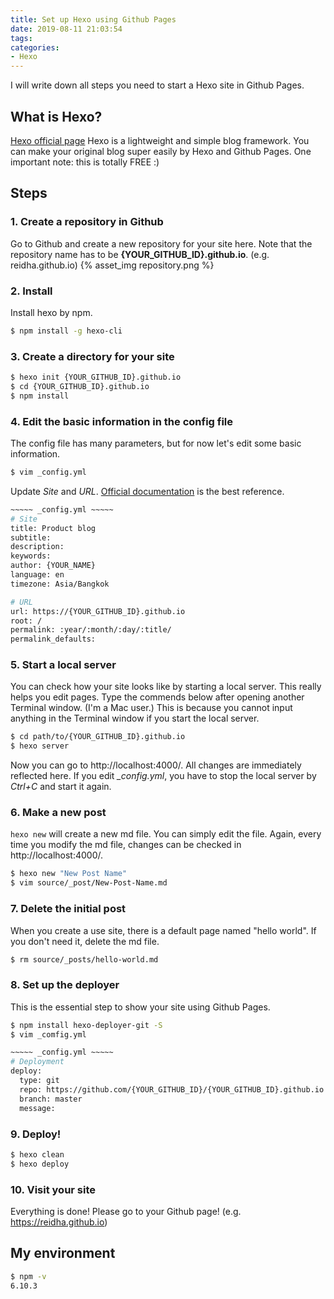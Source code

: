 ```yaml
---
title: Set up Hexo using Github Pages
date: 2019-08-11 21:03:54
tags:
categories:
- Hexo
---
```


I will write down all steps you need to start a Hexo site in Github Pages.

## What is Hexo?
[Hexo official page](https://hexo.io/)
Hexo is a lightweight and simple blog framework.
You can make your original blog super easily by Hexo and Github Pages.
One important note: this is totally FREE :)

## Steps
### 1. Create a repository in Github
Go to Github and create a new repository for your site here.
Note that the repository name has to be **{YOUR_GITHUB_ID}.github.io**. (e.g. reidha.github.io)
{% asset_img repository.png %}

### 2. Install 
Install hexo by npm.
``` bash
$ npm install -g hexo-cli
```

### 3. Create a directory for your site
``` bash
$ hexo init {YOUR_GITHUB_ID}.github.io
$ cd {YOUR_GITHUB_ID}.github.io
$ npm install
```

### 4. Edit the basic information in the config file
The config file has many parameters, but for now let's edit some basic information.
``` bash
$ vim _config.yml
```

Update *Site* and *URL*. [Official documentation](https://hexo.io/docs/configuration) is the best reference.
``` bash
~~~~~ _config.yml ~~~~~
# Site
title: Product blog
subtitle:
description:
keywords:
author: {YOUR_NAME}
language: en
timezone: Asia/Bangkok

# URL
url: https://{YOUR_GITHUB_ID}.github.io
root: /
permalink: :year/:month/:day/:title/
permalink_defaults:
```

### 5. Start a local server
You can check how your site looks like by starting a local server. This really helps you edit pages.
Type the commends below after opening another Terminal window. (I'm a Mac user.) This is because you cannot input anything in the Terminal window if you start the local server.
``` bash
$ cd path/to/{YOUR_GITHUB_ID}.github.io
$ hexo server
```
Now you can go to http://localhost:4000/. All changes are immediately reflected here.
If you edit *_config.yml*, you have to stop the local server by *Ctrl+C* and start it again.

### 6. Make a new post
`hexo new` will create a new md file. You can simply edit the file. Again, every time you modify the md file, changes can be checked in http://localhost:4000/.
``` bash
$ hexo new "New Post Name"
$ vim source/_post/New-Post-Name.md
```

### 7. Delete the initial post
When you create a use site, there is a default page named "hello world". If you don't need it, delete the md file.
``` bash
$ rm source/_posts/hello-world.md
```

### 8. Set up the deployer
This is the essential step to show your site using Github Pages.
``` bash
$ npm install hexo-deployer-git -S
$ vim _comfig.yml
```

``` bash
~~~~~ _config.yml ~~~~~
# Deployment
deploy:
  type: git
  repo: https://github.com/{YOUR_GITHUB_ID}/{YOUR_GITHUB_ID}.github.io.git
  branch: master
  message:
```

### 9. Deploy!
``` bash
$ hexo clean
$ hexo deploy
```

### 10. Visit your site
Everything is done! Please go to your Github page! (e.g. https://reidha.github.io)

## My environment
``` bash
$ npm -v
6.10.3
```
